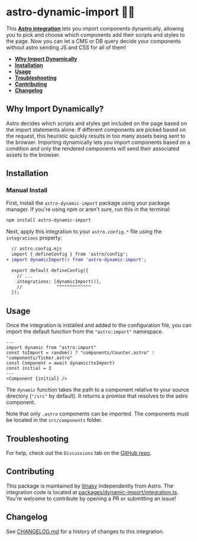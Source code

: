 # astro-dynamic-import 👩‍🎤

This **[Astro integration][astro-integration]** lets you import components dynamically, allowing you to pick and choose which components add their scripts and styles to the page. Now you can let a CMS or DB query decide your components without astro sending JS and CSS for all of them!

- <strong>[Why Import Dynamically](#why-import-dynamically)</strong>
- <strong>[Installation](#installation)</strong>
- <strong>[Usage](#usage)</strong>
- <strong>[Troubleshooting](#troubleshooting)</strong>
- <strong>[Contributing](#contributing)</strong>
- <strong>[Changelog](#changelog)</strong>

## Why Import Dynamically?

Astro decides which scripts and styles get included on the page based on the import statements alone. If different components are picked based on the request, this heuristic quickly results in too many assets being sent to the browser. Importing dynamically lets you import components based on a condition and only the rendered components will send their associated assets to the browser.

## Installation

### Manual Install

First, install the `astro-dynamic-import` package using your package manager. If you're using npm or aren't sure, run this in the terminal:

```sh
npm install astro-dynamic-import
```
Next, apply this integration to your `astro.config.*` file using the `integrations` property:

```diff lang="js" "dynamicImport()"
  // astro.config.mjs
  import { defineConfig } from 'astro/config';
+ import dynamicImport() from 'astro-dynamic-import';

  export default defineConfig({
    // ...
    integrations: [dynamicImport()],
    //             ^^^^^^^^^^^^^
  });
```

## Usage

Once the integration is installed and added to the configuration file, you can import the default function from the `"astro:import"` namespace.

```astro
---
import dynamic from "astro:import"
const toImport = random() ? "components/Counter.astro" : "components/Ticker.astro"
const Component = await dynamic(toImport)
const initial = 3
---
<Component {initial} />
```

The `dynamic` function takes the path to a component relative to your source directory (`"/src"` by default). It returns a promise that resolves to the astro component.

Note that only `.astro` components can be imported. The components must be located in the `src/components` folder.

## Troubleshooting

For help, check out the `Discussions` tab on the [GitHub repo](https://github.com/lilnasy/gratelets/discussions).

## Contributing

This package is maintained by [lilnasy](https://github.com/lilnasy) independently from Astro. The integration code is located at [packages/dynamic-import/integration.ts](https://github.com/lilnasy/gratelets/blob/main/packages/dynamic-import/integration.ts). You're welcome to contribute by opening a PR or submitting an issue!

## Changelog

See [CHANGELOG.md](https://github.com/lilnasy/gratelets/blob/main/packages/dynamic-import/CHANGELOG.md) for a history of changes to this integration.

[astro-integration]: https://docs.astro.build/en/guides/integrations-guide/
